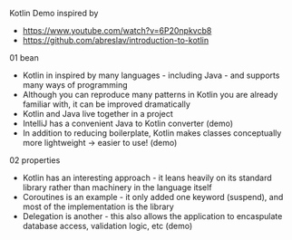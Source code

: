
Kotlin Demo inspired by
* https://www.youtube.com/watch?v=6P20npkvcb8
* https://github.com/abreslav/introduction-to-kotlin

01 bean
* Kotlin in inspired by many languages - including Java - and supports many ways of programming
* Although you can reproduce many patterns in Kotlin you are already familiar with, it can be improved dramatically
* Kotlin and Java live together in a project
* IntelliJ has a convenient Java to Kotlin converter (demo)
* In addition to reducing boilerplate, Kotlin makes classes conceptually more lightweight -> easier to use! (demo)

02 properties
* Kotlin has an interesting approach - it leans heavily on its standard library rather than machinery in the language itself
* Coroutines is an example - it only added one keyword (suspend), and most of the implementation is the library
* Delegation is another - this also allows the application to encaspulate database access, validation logic, etc (demo)